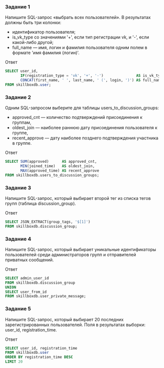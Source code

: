 ### Задание 1

Напишите SQL-запрос «выбрать всех пользователей». В результатах должны быть три колонки:

* идентификатор пользователя;
* is_vk_type со значениями '+', если тип регистрации vk, и '-', если какой-либо другой;
* full_name — имя, логин и фамилия пользователя одним полем в формате 'имя фамилия (логин)'.

Ответ
```sql
SELECT user_id,
       IF(registration_type = 'vk', '+', '-')               AS is_vk_type,
       CONCAT(first_name, ' ', last_name, ' (', login, ')') AS full_name
FROM skillboxdb.user;
```

### Задание 2

Одним SQL-запросом выберите для таблицы users_to_discussion_groups:

* approved_cnt — количество подтверждений присоединения к группам,
* oldest_join — наиболее раннюю дату присоединения пользователя к группе,
* recent_approve — дату наиболее позднего подтверждения участника в группе.

Ответ
```sql
SELECT SUM(approved)      AS approved_cnt,
       MIN(joined_time)   AS oldest_join,
       MAX(approved_time) AS recent_approve
FROM skillboxdb.users_to_discussion_groups;
```

### Задание 3

Напишите SQL-запрос, который выбирает второй тег из списка тегов групп (таблица discussion_group).

Ответ
```sql
SELECT JSON_EXTRACT(group_tags, '$[1]')
FROM skillboxdb.discussion_group;
```

### Задание 4

Напишите SQL-запрос, который выбирает уникальные идентификаторы пользователей 
среди администраторов групп и отправителей приватных сообщений.

Ответ
```sql
SELECT admin_user_id
FROM skillboxdb.discussion_group
UNION
SELECT user_from_id
FROM skillboxdb.user_private_message;
```

### Задание 5

Напишите SQL-запрос, который выбирает 20 последних зарегистрированных пользователей. 
Поля в результатах выборки: user_id, registration_time.

Ответ
```sql
SELECT user_id, registration_time
FROM skillboxdb.user
ORDER BY registration_time DESC
LIMIT 20
```